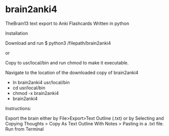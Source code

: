 # brain2anki4
TheBrain13 text export to Anki Flashcards
Written in python

Installation

Download and run
$ python3 /filepath/brain2anki4

or 

Copy to usr/local/bin and run chmod to make it executable. 

Navigate to the location of the downloaded copy of brain2anki4

* ln brain2anki4 usr/local/bin
* cd usr/local/bin
* chmod -x brain2anki4 
* brain2anki4

Instructions: 

Export the brain either by File>Export>Text Outline (.txt) or by Selecting and Copying Thoughts > Copy As Text Outline With Notes > Pasting in a .txt file. 
Run from Terminal 
